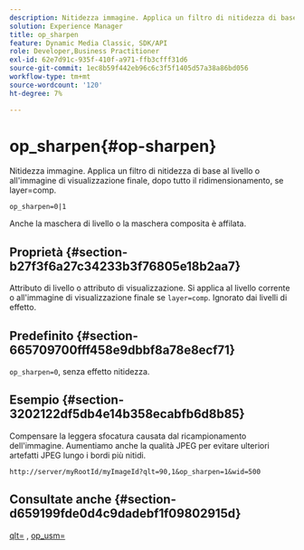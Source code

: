 ```yaml
---
description: Nitidezza immagine. Applica un filtro di nitidezza di base al livello o all'immagine di visualizzazione finale, dopo tutto il ridimensionamento, se layer=comp.
solution: Experience Manager
title: op_sharpen
feature: Dynamic Media Classic, SDK/API
role: Developer,Business Practitioner
exl-id: 62e7d91c-935f-410f-a971-ffb3cfff31d6
source-git-commit: 1ec8b59f442eb96c6c3f5f1405d57a38a86bd056
workflow-type: tm+mt
source-wordcount: '120'
ht-degree: 7%

---
```


# op_sharpen{#op-sharpen}

Nitidezza immagine. Applica un filtro di nitidezza di base al livello o all&#39;immagine di visualizzazione finale, dopo tutto il ridimensionamento, se layer=comp.

`op_sharpen=0|1`

Anche la maschera di livello o la maschera composita è affilata.

## Proprietà {#section-b27f3f6a27c34233b3f76805e18b2aa7}

Attributo di livello o attributo di visualizzazione. Si applica al livello corrente o all&#39;immagine di visualizzazione finale se `layer=comp`. Ignorato dai livelli di effetto.

## Predefinito {#section-665709700fff458e9dbbf8a78e8ecf71}

`op_sharpen=0`, senza effetto nitidezza.

## Esempio {#section-3202122df5db4e14b358ecabfb6d8b85}

Compensare la leggera sfocatura causata dal ricampionamento dell&#39;immagine. Aumentiamo anche la qualità JPEG per evitare ulteriori artefatti JPEG lungo i bordi più nitidi.

`http://server/myRootId/myImageId?qlt=90,1&op_sharpen=1&wid=500`

## Consultate anche {#section-d659199fde0d4c9dadebf1f09802915d}

[qlt=](../../../../../is-api/http-ref/image-serving-api-ref/c-http-protocol-reference/c-command-reference/r-is-http-qlt.md#reference-f69ed0758c784b0385d979820546d352) ,  [op_usm=](../../../../../is-api/http-ref/image-serving-api-ref/c-http-protocol-reference/c-command-reference/r-op-sharpen.md#reference-c32573230c6140f883efdaa201ea8541)
